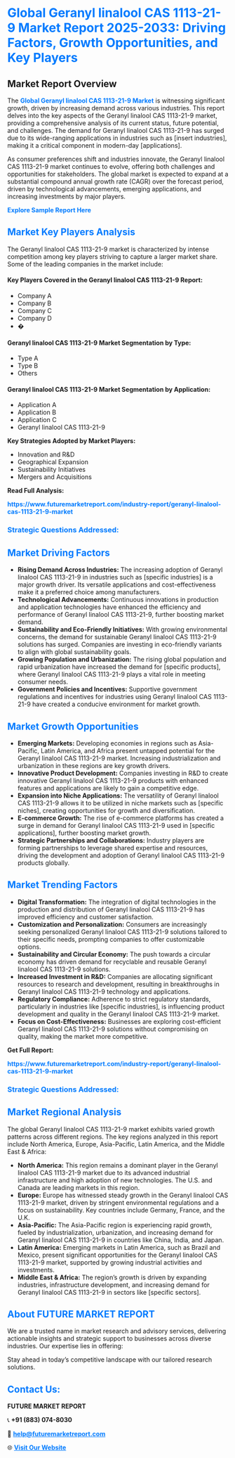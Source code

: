 <h1 style="color: #007BFF;">Global Geranyl linalool CAS 1113-21-9 Market Report 2025-2033: Driving Factors, Growth Opportunities, and Key Players</h1>

<section id="overview">
<h2>Market Report Overview</h2>
<p>The <a href="https://www.futuremarketreport.com/industry-report/geranyl-linalool-cas-1113-21-9-market" style="color: #007BFF; text-decoration: none;"><strong>Global Geranyl linalool CAS 1113-21-9 Market</strong></a> is witnessing significant growth, driven by increasing demand across various industries. This report delves into the key aspects of the Geranyl linalool CAS 1113-21-9 market, providing a comprehensive analysis of its current status, future potential, and challenges. The demand for Geranyl linalool CAS 1113-21-9 has surged due to its wide-ranging applications in industries such as [insert industries], making it a critical component in modern-day [applications].</p>
<p>As consumer preferences shift and industries innovate, the Geranyl linalool CAS 1113-21-9 market continues to evolve, offering both challenges and opportunities for stakeholders. The global market is expected to expand at a substantial compound annual growth rate (CAGR) over the forecast period, driven by technological advancements, emerging applications, and increasing investments by major players.</p>
</section>

<section id="overview">
<p><a href="https://www.futuremarketreport.com/request-sample/reportId=120364" style="color: #007BFF; text-decoration: none;"><strong>Explore Sample Report Here</strong></a></p>
</section>

<section id="key-players">
<h2 style="color: #007BFF;">Market Key Players Analysis</h2>
<p>The Geranyl linalool CAS 1113-21-9 market is characterized by intense competition among key players striving to capture a larger market share. Some of the leading companies in the market include:</p>
<h4>Key Players Covered in the Geranyl linalool CAS 1113-21-9 Report:</h4>
<ul><li>Company A</li><li>Company B</li><li>Company C</li><li>Company D</li><li>�</li></ul>
<h4>Geranyl linalool CAS 1113-21-9 Market Segmentation by Type:</h4>
<ul><li>Type A</li><li>Type B</li><li>Others</li></ul>

<h4>Geranyl linalool CAS 1113-21-9 Market Segmentation by Application:</h4>
<ul><li>Application A</li><li>Application B</li><li>Application C</li><li>Geranyl linalool CAS 1113-21-9</li></ul>
<p><strong>Key Strategies Adopted by Market Players:</strong></p>
<ul>
<li>Innovation and R&D</li>
<li>Geographical Expansion</li>
<li>Sustainability Initiatives</li>
<li>Mergers and Acquisitions</li>
</ul>
</section>

<section>
<p><strong>Read Full Analysis: </strong></p><a href="https://www.futuremarketreport.com/industry-report/geranyl-linalool-cas-1113-21-9-market" style="color: #007BFF; text-decoration: none;"><strong>https://www.futuremarketreport.com/industry-report/geranyl-linalool-cas-1113-21-9-market</strong></a>
<h3 style="color: #007BFF;">Strategic Questions Addressed:</h3>
</section>

<section id="driving-factors">
<h2 style="color: #007BFF;">Market Driving Factors</h2>
<ul>
<li><strong>Rising Demand Across Industries:</strong> The increasing adoption of Geranyl linalool CAS 1113-21-9 in industries such as [specific industries] is a major growth driver. Its versatile applications and cost-effectiveness make it a preferred choice among manufacturers.</li>
<li><strong>Technological Advancements:</strong> Continuous innovations in production and application technologies have enhanced the efficiency and performance of Geranyl linalool CAS 1113-21-9, further boosting market demand.</li>
<li><strong>Sustainability and Eco-Friendly Initiatives:</strong> With growing environmental concerns, the demand for sustainable Geranyl linalool CAS 1113-21-9 solutions has surged. Companies are investing in eco-friendly variants to align with global sustainability goals.</li>
<li><strong>Growing Population and Urbanization:</strong> The rising global population and rapid urbanization have increased the demand for [specific products], where Geranyl linalool CAS 1113-21-9 plays a vital role in meeting consumer needs.</li>
<li><strong>Government Policies and Incentives:</strong> Supportive government regulations and incentives for industries using Geranyl linalool CAS 1113-21-9 have created a conducive environment for market growth.</li>
</ul>
</section>

<section id="growth-opportunities">
<h2 style="color: #007BFF;">Market Growth Opportunities</h2>
<ul>
<li><strong>Emerging Markets:</strong> Developing economies in regions such as Asia-Pacific, Latin America, and Africa present untapped potential for the Geranyl linalool CAS 1113-21-9 market. Increasing industrialization and urbanization in these regions are key growth drivers.</li>
<li><strong>Innovative Product Development:</strong> Companies investing in R&D to create innovative Geranyl linalool CAS 1113-21-9 products with enhanced features and applications are likely to gain a competitive edge.</li>
<li><strong>Expansion into Niche Applications:</strong> The versatility of Geranyl linalool CAS 1113-21-9 allows it to be utilized in niche markets such as [specific niches], creating opportunities for growth and diversification.</li>
<li><strong>E-commerce Growth:</strong> The rise of e-commerce platforms has created a surge in demand for Geranyl linalool CAS 1113-21-9 used in [specific applications], further boosting market growth.</li>
<li><strong>Strategic Partnerships and Collaborations:</strong> Industry players are forming partnerships to leverage shared expertise and resources, driving the development and adoption of Geranyl linalool CAS 1113-21-9 products globally.</li>
</ul>
</section>

<section id="trending-factors">
<h2 style="color: #007BFF;">Market Trending Factors</h2>
<ul>
<li><strong>Digital Transformation:</strong> The integration of digital technologies in the production and distribution of Geranyl linalool CAS 1113-21-9 has improved efficiency and customer satisfaction.</li>
<li><strong>Customization and Personalization:</strong> Consumers are increasingly seeking personalized Geranyl linalool CAS 1113-21-9 solutions tailored to their specific needs, prompting companies to offer customizable options.</li>
<li><strong>Sustainability and Circular Economy:</strong> The push towards a circular economy has driven demand for recyclable and reusable Geranyl linalool CAS 1113-21-9 solutions.</li>
<li><strong>Increased Investment in R&D:</strong> Companies are allocating significant resources to research and development, resulting in breakthroughs in Geranyl linalool CAS 1113-21-9 technology and applications.</li>
<li><strong>Regulatory Compliance:</strong> Adherence to strict regulatory standards, particularly in industries like [specific industries], is influencing product development and quality in the Geranyl linalool CAS 1113-21-9 market.</li>
<li><strong>Focus on Cost-Effectiveness:</strong> Businesses are exploring cost-efficient Geranyl linalool CAS 1113-21-9 solutions without compromising on quality, making the market more competitive.</li>
</ul>
</section>

<section>
<p><strong>Get Full Report: </strong></p><a href="https://www.futuremarketreport.com/industry-report/geranyl-linalool-cas-1113-21-9-market" style="color: #007BFF; text-decoration: none;"><strong>https://www.futuremarketreport.com/industry-report/geranyl-linalool-cas-1113-21-9-market</strong></a>
<h3 style="color: #007BFF;">Strategic Questions Addressed:</h3>
</section>


<section id="regional-analysis">
<h2 style="color: #007BFF;">Market Regional Analysis</h2>
<p>The global Geranyl linalool CAS 1113-21-9 market exhibits varied growth patterns across different regions. The key regions analyzed in this report include North America, Europe, Asia-Pacific, Latin America, and the Middle East & Africa:</p>
<ul>
<li><strong>North America:</strong> This region remains a dominant player in the Geranyl linalool CAS 1113-21-9 market due to its advanced industrial infrastructure and high adoption of new technologies. The U.S. and Canada are leading markets in this region.</li>
<li><strong>Europe:</strong> Europe has witnessed steady growth in the Geranyl linalool CAS 1113-21-9 market, driven by stringent environmental regulations and a focus on sustainability. Key countries include Germany, France, and the U.K.</li>
<li><strong>Asia-Pacific:</strong> The Asia-Pacific region is experiencing rapid growth, fueled by industrialization, urbanization, and increasing demand for Geranyl linalool CAS 1113-21-9 in countries like China, India, and Japan.</li>
<li><strong>Latin America:</strong> Emerging markets in Latin America, such as Brazil and Mexico, present significant opportunities for the Geranyl linalool CAS 1113-21-9 market, supported by growing industrial activities and investments.</li>
<li><strong>Middle East & Africa:</strong> The region’s growth is driven by expanding industries, infrastructure development, and increasing demand for Geranyl linalool CAS 1113-21-9 in sectors like [specific sectors].</li>
</ul>
</section>

<footer>
<h2 style="color: #007BFF;">About FUTURE MARKET REPORT</h2>
<p>We are a trusted name in market research and advisory services, delivering actionable insights and strategic support to businesses across diverse industries. Our expertise lies in offering:</p>

<p>Stay ahead in today’s competitive landscape with our tailored research solutions.</p>

<h2 style="color: #007BFF;">Contact Us:</h2>
<p><strong>FUTURE MARKET REPORT</strong></p>
<p>📞 <strong>+91 (883) 074-8030</strong></p>
<p>📧 <strong><a href="mailto:help@futuremarketreport.com" style="color: #007BFF;">help@futuremarketreport.com</a></strong></p>
<p>🌐 <strong><a href="https://www.futuremarketreport.com/" style="color: #007BFF;">Visit Our Website</a></strong></p>
</footer>